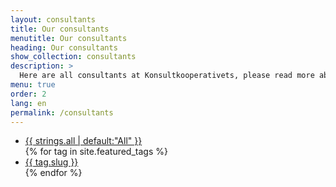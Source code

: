 ```yaml
---
layout: consultants
title: Our consultants
menutitle: Our consultants
heading: Our consultants
show_collection: consultants
description: >
  Here are all consultants at Konsultkooperativets, please read more about our experienced, professional and competent consultants. Click on the different compence links to filter the list.listan
menu: true
order: 2
lang: en
permalink: /consultants
---
```


<ul class="tags">
<li class="tag"><a href="/consultants">{{ strings.all | default:"All" }}</a></li>
{% for tag in site.featured_tags %} <li class="tag"><a href="/tag/{{ tag.slug }}">{{ tag.slug }}</a></li>{% endfor %}
</ul>
